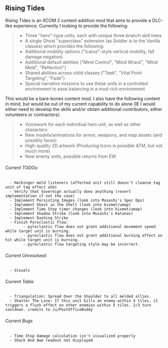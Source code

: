 ## Rising Tides

Rising Tides is an XCOM 2 content addition mod that aims to provide a DLC-like experience. Currently I looking to provide the following:

>- Three "hero"-type units, each with unique three-branch skill trees
>- A single Ghost "superclass" extension (as Soldier is to the Vanilla classes) which provides the following:
>  - Additional mobility options ("Icarus"-style vertical mobility, fall damage negation)
>  - Additional default abilities ("Mind Control", "Mind Wrack", "Mind Meld", "Reflection")
>  - Shared abilities across child classes ("Teek", "Vital Point Targeting", "Fade")
>- Special narrative missions to use these units in a controlled environment to ease balancing in a mod-rich environment

This would be a bare-bones content mod. I also have the following content in mind, but would be out of my current capability to do alone (IE I would either need to develop the skills and/or obtain additional contributors, either volunteers or contractors):

>- Voicework for each individual hero unit, as well as other characters 
>- New models/animations for armor, weapons, and map assets (and possibly faces)
>- High-quality 2D artwork (Producing Icons is possible ATM, but not much more)
>- New enemy units, possible returns from EW

###### Current TODOs: 
      - Harbinger meld listeners (affected unit still doesn't cleanse tag unit of tag effect atm)
      - Verify that Sovereign actually does anything (revert implementation if not the case) 
      - Implement Persisting Images (look into Musashi's Spec Ops)
      - Implement Ghost in the Shell (look into kismet/umap)
      - Implement Time Stop timer changes (look into kismet/umap)
      - Implement Shadow Strike (look into Musashi's Katanas)
      - Implement Dashing Strike
      - Finish Pyroclastic Flow:
            - pyroclastic flow does not grant additional movement speed while target unit is burning.
            - pyroclastic flow does not grant additional burning effect on hit while target unit is burning.
            - pyroclastic flow targeting style may be incorrect.
              

###### Current Unresolved:
      - Visuals
###### Current Table
      - Triangulation: Spread Over the Shoulder to all melded allies.
      - Shatter The Line: If this unit kills an enemy within X tiles, it triggers a flush effect on other enemies within X tiles. 2/3 turn cooldown. credits to /u/PostOfficeBuddy
###### Current Bugs
      - Time Stop damage calculation isn't visualized properly
      - Shock And Awe readout not displayed
              
              
